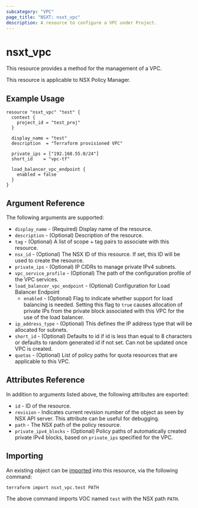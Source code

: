 ```yaml
---
subcategory: "VPC"
page_title: "NSXT: nsxt_vpc"
description: A resource to configure a VPC under Project.
---
```


# nsxt_vpc

This resource provides a method for the management of a VPC.

This resource is applicable to NSX Policy Manager.

## Example Usage

```hcl
resource "nsxt_vpc" "test" {
  context {
    project_id = "test_proj"
  }

  display_name = "test"
  description  = "Terraform provisioned VPC"

  private_ips = ["192.168.55.0/24"]
  short_id    = "vpc-tf"

  load_balancer_vpc_endpoint {
    enabled = false
  }
}
```

## Argument Reference

The following arguments are supported:

* `display_name` - (Required) Display name of the resource.
* `description` - (Optional) Description of the resource.
* `tag` - (Optional) A list of scope + tag pairs to associate with this resource.
* `nsx_id` - (Optional) The NSX ID of this resource. If set, this ID will be used to create the resource.
* `private_ips` - (Optional) IP CIDRs to manage private IPv4 subnets.
* `vpc_service_profile` - (Optional) The path of the configuration profile of the VPC services.
* `load_balancer_vpc_endpoint` - (Optional) Configuration for Load Balancer Endpoint
  * `enabled` - (Optional) Flag to indicate whether support for load balancing is needed. Setting this flag to `true` causes allocation of private IPs from the private block associated with this VPC for the use of the load balancer.
* `ip_address_type` - (Optional) This defines the IP address type that will be allocated for subnets.
* `short_id` - (Optional) Defaults to id if id is less than equal to 8 characters or defaults to random generated id if not set. Can not be updated once VPC is created.
* `quotas` - (Optional) List of policy paths for quota resources that are applicable to this VPC.

## Attributes Reference

In addition to arguments listed above, the following attributes are exported:

* `id` - ID of the resource.
* `revision` - Indicates current revision number of the object as seen by NSX API server. This attribute can be useful for debugging.
* `path` - The NSX path of the policy resource.
* `private_ipv4_blocks` - (Optional) Policy paths of automatically created private IPv4 blocks, based on `private_ips` specified for the VPC.

## Importing

An existing object can be [imported][docs-import] into this resource, via the following command:

[docs-import]: https://developer.hashicorp.com/terraform/cli/import

```shell
terraform import nsxt_vpc.test PATH
```

The above command imports VOC named `test` with the NSX path `PATH`.
